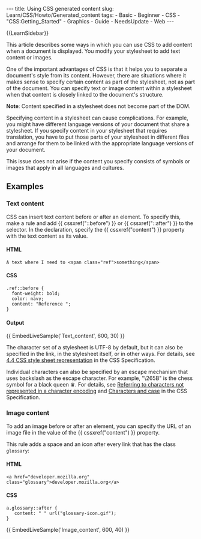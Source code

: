 --- title: Using CSS generated content slug: Learn/CSS/Howto/Generated_content tags: - Basic - Beginner - CSS - "CSS:Getting_Started" - Graphics - Guide - NeedsUpdate - Web ---

{{LearnSidebar}}

<span class="seoSummary">This article describes some ways in which you can use CSS to add content when a document is displayed. You modify your stylesheet to add text content or images.</span>

One of the important advantages of CSS is that it helps you to separate a document's style from its content. However, there are situations where it makes sense to specify certain content as part of the stylesheet, not as part of the document. You can specify text or image content within a stylesheet when that content is closely linked to the document's structure.

**Note**: Content specified in a stylesheet does not become part of the DOM.

Specifying content in a stylesheet can cause complications. For example, you might have different language versions of your document that share a stylesheet. If you specify content in your stylesheet that requires translation, you have to put those parts of your stylesheet in different files and arrange for them to be linked with the appropriate language versions of your document.

This issue does not arise if the content you specify consists of symbols or images that apply in all languages and cultures.

## Examples

### Text content

CSS can insert text content before or after an element. To specify this, make a rule and add {{ cssxref("::before") }} or {{ cssxref("::after") }} to the selector. In the declaration, specify the {{ cssxref("content") }} property with the text content as its value.

#### HTML

    A text where I need to <span class="ref">something</span>

#### CSS

    .ref::before {
      font-weight: bold;
      color: navy;
      content: "Reference ";
    }

#### Output

{{ EmbedLiveSample('Text\_content', 600, 30) }}

The character set of a stylesheet is UTF-8 by default, but it can also be specified in the link, in the stylesheet itself, or in other ways. For details, see [4.4 CSS style sheet representation](https://www.w3.org/TR/CSS21/syndata.html#q23) in the CSS Specification.

Individual characters can also be specified by an escape mechanism that uses backslash as the escape character. For example, "\\265B" is the chess symbol for a black queen ♛. For details, see [Referring to characters not represented in a character encoding](https://www.w3.org/TR/CSS21/syndata.html#q24) and [Characters and case](https://www.w3.org/TR/CSS21/syndata.html#q6) in the CSS Specification.

### Image content

To add an image before or after an element, you can specify the URL of an image file in the value of the {{ cssxref("content") }} property.

This rule adds a space and an icon after every link that has the class `glossary`:

#### HTML

    <a href="developer.mozilla.org" class="glossary">developer.mozilla.org</a>

#### CSS

    a.glossary::after {
       content: " " url("glossary-icon.gif");
    }

{{ EmbedLiveSample('Image\_content', 600, 40) }}

